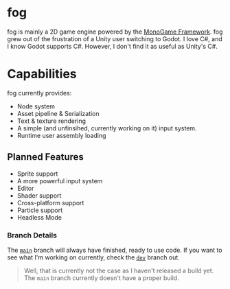 # fog
fog is mainly a 2D game engine powered by the [MonoGame Framework](https://github.com/MonoGame/MonoGame). fog grew out of the frustration of a Unity user switching to Godot. I love C#, and I know Godot supports C#. However, I don't find it as useful as Unity's C#.

# Capabilities
fog currently provides:
 - Node system
 - Asset pipeline & Serialization
 - Text & texture rendering
 - A simple (and unfinsihed, currently working on it) input system.
 - Runtime user assembly loading

## Planned Features
 - Sprite support
 - A more powerful input system
 - Editor
 - Shader support
 - Cross-platform support
 - Particle support
 - Headless Mode

### Branch Details
The [`main`](https://github.com/amysthat/fog) branch will always have finished, ready to use code.
If you want to see what I'm working on currently, check the [`dev`](https://github.com/amysthat/fog/tree/dev) branch out.
> Well, that is currently not the case as I haven't released a build yet. The `main` branch currently doesn't have a proper build.
